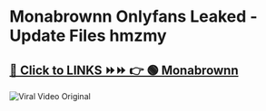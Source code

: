 
 # Monabrownn Onlyfans Leaked - Update Files hmzmy

## <h2><a href="https://clipsfans.com/Monabrownn&ref=git">🔗 Click to LINKS ⏩⏩ 👉 🟢 Monabrownn </a></h2>

<a href="https://clipsfans.com/Monabrownn&ref=git" rel="nofollow" data-target="animated-image.originalLink"><img src="https://i.ibb.co.com/xMMVF88/686577567.gif" alt="Viral Video Original" style="max-width: 100%; display: inline-block;" data-target="animated-image.originalImage"></a>

